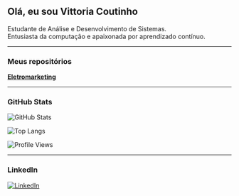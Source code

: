 ## Olá, eu sou Vittoria Coutinho

Estudante de Análise e Desenvolvimento de Sistemas.  
Entusiasta da computação e apaixonada por aprendizado contínuo.

---

### Meus repositórios

<div align="left">

<a href="https://github.com/vittoriacoutinho/eletromarketing">
  <strong>Eletromarketing</strong><br/>
  </a>

</div>

---

### GitHub Stats

![GitHub Stats](https://github-readme-stats.vercel.app/api?username=vittoriacoutinho&show_icons=true&theme=tokyonight)

![Top Langs](https://github-readme-stats.vercel.app/api/top-langs/?username=vittoriacoutinho&layout=compact&theme=tokyonight)

![Profile Views](https://komarev.com/ghpvc/?username=vittoriacoutinho&color=blue)

---

### LinkedIn

[![LinkedIn](https://img.shields.io/badge/-LinkedIn-0077B5?style=flat-square&logo=linkedin&logoColor=white)](https://www.linkedin.com/in/vittoria-coutinho-236717358/)